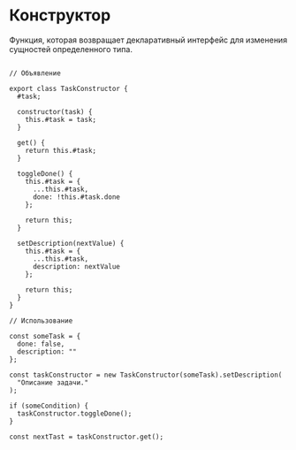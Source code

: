 # Конструктор

Функция, которая возвращает декларативный интерфейс для изменения сущностей определенного типа.

```tsx

// Объявление

export class TaskConstructor {
  #task;

  constructor(task) {
    this.#task = task;
  }

  get() {
    return this.#task;
  }

  toggleDone() {
    this.#task = {
      ...this.#task,
      done: !this.#task.done
    };

    return this;
  }

  setDescription(nextValue) {
    this.#task = {
      ...this.#task,
      description: nextValue
    };

    return this;
  }
}

// Использование

const someTask = {
  done: false,
  description: ""
};

const taskConstructor = new TaskConstructor(someTask).setDescription(
  "Описание задачи."
);

if (someCondition) {
  taskConstructor.toggleDone();
}

const nextTast = taskConstructor.get();

```
